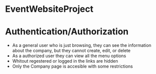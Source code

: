 # EventWebsiteProject

# Authentication/Authorization
- As a general user who is just browsing, they can see the information about the company, but they cannot create, edit, or delete
- As a authorized user they can view all the menu options
- Whitout regestered or logged in the links are hidden
- Only the Company page is accesible with some restrictions


